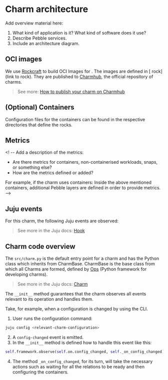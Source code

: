 # Charm architecture

Add overview material here:
1) What kind of application is it? What kind of software does it use?
2) Describe Pebble services.
3) Include an architecture diagram.

<!-- Example: Indico
At its core, [Indico](https://getindico.io/) is a [Flask](https://flask.palletsprojects.com/) application that integrates with [PostgreSQL](https://www.postgresql.org/), [Redis](https://redis.io/), and [Celery](https://docs.celeryq.dev/en/stable/).

The charm design leverages the [sidecar](https://kubernetes.io/blog/2015/06/the-distributed-system-toolkit-patterns/#example-1-sidecar-containers) pattern to allow multiple containers in each pod with [Pebble](https://juju.is/docs/sdk/pebble) running as the workload container’s entrypoint.

Pebble is a lightweight, API-driven process supervisor that is responsible for configuring processes to run in a container and controlling those processes throughout the workload lifecycle.

Pebble `services` are configured through [layers](https://github.com/canonical/pebble#layer-specification), and the following containers represent each one a layer forming the effective Pebble configuration, or `plan`:

1. An [NGINX](https://www.nginx.com/) container, which can be used to efficiently serve static resources, as well as be the incoming point for all web traffic to the pod.
2. The [Indico](https://getindico.io/) container itself, which has a [uWSGI](https://uwsgi-docs.readthedocs.io/en/latest/) server configured in HTTP mode.


As a result, if you run a `kubectl get pods` on a namespace named for the Juju model you've deployed the Indico charm into, you'll see something like the following:

```bash
NAME                             READY   STATUS    RESTARTS   AGE
indico-0                         3/3     Running   0         6h4m
```

This shows there are 4 containers - the three named above, as well as a container for the charm code itself.

And if you run `kubectl describe pod indico-0`, all the containers will have as Command ```/charm/bin/pebble```. That's because Pebble is responsible for the processes startup as explained above.
-->

## OCI images

We use [Rockcraft](https://documentation.ubuntu.com/rockcraft/stable/) to build OCI Images for <charm-name>. 
The images are defined in [<charm-name> rock](link to rock).
They are published to [Charmhub](https://charmhub.io/), the official repository of charms.

> See more: [How to publish your charm on Charmhub](https://documentation.ubuntu.com/charmcraft/stable/howto/manage-charms/#publish-a-charm-on-charmhub)

## (Optional) Containers

Configuration files for the containers can be found in the respective directories that define the rocks.

<!--
### Container example

Description of container.

The workload that this container is running is defined in the [<container-name> rock](link to rock).
-->

## Metrics
<! --
Add a description of the metrics:
* Are there metrics for containers, non-containerised workloads, snaps, or something else?
* How are the metrics defined or added?

For example, if the charm uses containers: Inside the above mentioned containers, additional Pebble layers are defined in order to provide metrics.
-->

<!--
### Metrics example

Description of metric. In what container is the metric run? What statistics or values does the metric provide? 

How is the container started? 

On what port(s) does the metric listen?

The workload that this container is running is defined in the [<container-name> rock](link to rock).
-->
 
## Juju events

For this charm, the following Juju events are observed:

<!--
Numbered list of Juju events. Link to describe the event in more detail (either in Juju docs or in a specific charm's docs). When is the event fired? What does the event indicate/mean?
-->

> See more in the Juju docs: [Hook](https://documentation.ubuntu.com/juju/3.6/reference/hook/)

## Charm code overview

The `src/charm.py` is the default entry point for a charm and has the <relevant-charm-class> Python class which inherits from CharmBase. CharmBase is the base class 
from which all Charms are formed, defined by [Ops](https://documentation.ubuntu.com/ops/latest/) (Python framework for developing charms).

> See more in the Juju docs: [Charm](https://documentation.ubuntu.com/juju/3.6/reference/charm/)

The `__init__` method guarantees that the charm observes all events relevant to its operation and handles them.

Take, for example, when a configuration is changed by using the CLI.

1. User runs the configuration command:
```bash
juju config <relevant-charm-configuration>
```
2. A `config-changed` event is emitted.
3. In the `__init__` method is defined how to handle this event like this:
```python
self.framework.observe(self.on.config_changed, self._on_config_changed)
```
4. The method `_on_config_changed`, for its turn, will take the necessary actions such as waiting for all the relations to be ready and then configuring the containers.
